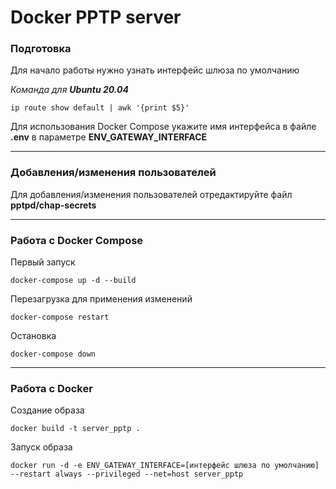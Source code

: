 # Docker PPTP server

### Подготовка

Для начало работы нужно узнать интерфейс шлюза по умолчанию

*Команда для **Ubuntu 20.04***

    ip route show default | awk '{print $5}'

Для использования Docker Compose укажите имя интерфейса в файле **.env** в параметре **ENV_GATEWAY_INTERFACE**

------------

### Добавления/изменения пользователей

Для добавления/изменения пользователей отредактируйте файл **pptpd/chap-secrets**

------------

### Работа с Docker Compose

Первый запуск

    docker-compose up -d --build

Перезагрузка для применения изменений

    docker-compose restart

Остановка

    docker-compose down

------------

### Работа с Docker

Создание образа

    docker build -t server_pptp .

Запуск образа

    docker run -d -e ENV_GATEWAY_INTERFACE=[интерфейс шлюза по умолчанию] --restart always --privileged --net=host server_pptp

